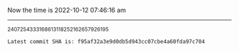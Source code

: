 Now the time is 2022-10-12 07:46:16 am

---

<small>2407254333168613118252162657926195</small>

```txt
Latest commit SHA is: f95af32a3e9d0db5d943cc07cbe4a60fda97c704
```
